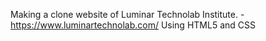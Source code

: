Making a clone website of Luminar Technolab Institute. - https://www.luminartechnolab.com/
Using HTML5 and CSS
